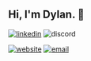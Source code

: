 ## Hi, I'm Dylan. 🦑
[![linkedin](https://img.shields.io/badge/LinkedIn-0077B5?style=for-the-badge&logo=linkedin&logoColor=white)](https://linkedin.com/in/dylan-lucas1510)
![discord](https://dcbadge.vercel.app/api/shield/802316618951557121&?theme=clean)

[![website](https://img.shields.io/badge/thenullproject.com-black.svg?&style=for-the-badge&link=https://thenullproject.com/&logo=data%3Aimage%2Fpng%3Bbase64%2CiVBORw0KGgoAAAANSUhEUgAAADAAAAAwCAQAAAD9CzEMAAAABGdBTUEAALGPC%2FxhBQAAACBjSFJNAAB6JgAAgIQAAPoAAACA6AAAdTAAAOpgAAA6mAAAF3CculE8AAAAAmJLR0QA%2F4ePzL8AAAAHdElNRQfmAhUVDwZl2H6TAAADQElEQVRYw7WYT2icRRiHn90kbjZmsyrR%2Bge0SCoVahTRVsWL9KStouLFZltQsHgQBA%2BeFLwoiqdaG6oeBBV7UKjgodKL2MOqYLH%2BOUTSWoQSqtWEmmSb7G76eNgv2OJMvlnpvpc5vDPzzDfvO7955wOsWrNuw0tpDevWrAJW3efSJZ181ZbcZxVrPZq%2Bg6gVrHMvvbOvCzYo9xBwrqAxnxzlIDNcx5PcFvBP8RGnuJZH2UIhjoht35wvOigivhzs8WbmLfm8f0XD0B9b%2FWvsoZm0C8tM0mYPfUFvBHCEt2gCw2ynzGiwzxXs4jyfc5YW7%2FEg27rZol0iDnkkNxO%2Fc0TExzwf9AcBy46LOJGU7M%2BKeKvzQW8xmFssAXB7Ugw6vZo0gt4gYJABABaTAItZMAfTASVuAuCXJMA0AOuopANgCwBHkwA%2FALA5ctgigPsAOM5c7vRNjgFEBS0CGAdAfs4FnMhJiAjg6uxc%2FpYLOJW167oDzLICQDsXsKqVf3YHOJy1G3IBN2fBPRzrEDp9s94j4vUJl107O%2FV3%2BnuKVLSc96TPOSAOuj9JKg56udjvM55w3uZagEX3u9Nx%2B8QhX%2FBsEmDBV6yIRTdZc68LccCs20SsuN1DEfEK2aJf%2BrhVEbd6Jk%2FsCpSoMLTWNfifEWWGKYVHXLySd6y50YJY8aXEb2j4hleKBcfc4dtrbVEnyNPudkAs%2B0ES4JAjYp8TTvm3rbWCvGpz3i%2Fiepdzp19xs4jjzgT9kSvzk6xiqOcCfrUg4t6IP3KSH8ja%2FBvheCYWD3UnFVdlYhdxX5gkWfs%2Fxe7GXMANWXumO8BPWbspFzBG6aIRiYA6AOsjJdeFVsrq1np3gG8AuCt3eoA7APiWcBUdBDQ5CcDGJMAtAMywkA5YysrekSRAp1xpcy4dUOIyAKaSAJ1e%2FZF3TATQyZ5Po7nxr03zIQBjDAf9kRfOFzxCCxhlgjIbeDrQ5wDfs8LHnAb6OcAT4RWEFaTtbvsyPcp74WDRnVFZjDxA%2BngVeJ9WQgz6meD1LGrJWwSwwld8xmlGeYq7A%2F4feZc%2FuIaH2Rp7KAE9f8YWs9q1V3asyCTLPZt%2Bmcne%2Fwzp9e%2BcfwCmX0s0dqPOkgAAACV0RVh0ZGF0ZTpjcmVhdGUAMjAyMi0wMi0yMVQyMToxNTowNiswMDowMFSjlEMAAAAldEVYdGRhdGU6bW9kaWZ5ADIwMjItMDItMjFUMjE6MTU6MDYrMDA6MDAl%2Fiz%2FAAAAAElFTkSuQmCC)](https://thenullproject.com/)
[![email](https://img.shields.io/badge/dylan@thenullproject.com-black.svg?&style=for-the-badge&link=mailto:dylan@thenullproject.com&logo=data%3Aimage%2Fpng%3Bbase64%2CiVBORw0KGgoAAAANSUhEUgAAADAAAAAwCAQAAAD9CzEMAAAABGdBTUEAALGPC%2FxhBQAAACBjSFJNAAB6JgAAgIQAAPoAAACA6AAAdTAAAOpgAAA6mAAAF3CculE8AAAAAmJLR0QA%2F4ePzL8AAAAHdElNRQfmAhUVDwZl2H6TAAADQElEQVRYw7WYT2icRRiHn90kbjZmsyrR%2Bge0SCoVahTRVsWL9KStouLFZltQsHgQBA%2BeFLwoiqdaG6oeBBV7UKjgodKL2MOqYLH%2BOUTSWoQSqtWEmmSb7G76eNgv2OJMvlnpvpc5vDPzzDfvO7955wOsWrNuw0tpDevWrAJW3efSJZ181ZbcZxVrPZq%2Bg6gVrHMvvbOvCzYo9xBwrqAxnxzlIDNcx5PcFvBP8RGnuJZH2UIhjoht35wvOigivhzs8WbmLfm8f0XD0B9b%2FWvsoZm0C8tM0mYPfUFvBHCEt2gCw2ynzGiwzxXs4jyfc5YW7%2FEg27rZol0iDnkkNxO%2Fc0TExzwf9AcBy46LOJGU7M%2BKeKvzQW8xmFssAXB7Ugw6vZo0gt4gYJABABaTAItZMAfTASVuAuCXJMA0AOuopANgCwBHkwA%2FALA5ctgigPsAOM5c7vRNjgFEBS0CGAdAfs4FnMhJiAjg6uxc%2FpYLOJW167oDzLICQDsXsKqVf3YHOJy1G3IBN2fBPRzrEDp9s94j4vUJl107O%2FV3%2BnuKVLSc96TPOSAOuj9JKg56udjvM55w3uZagEX3u9Nx%2B8QhX%2FBsEmDBV6yIRTdZc68LccCs20SsuN1DEfEK2aJf%2BrhVEbd6Jk%2FsCpSoMLTWNfifEWWGKYVHXLySd6y50YJY8aXEb2j4hleKBcfc4dtrbVEnyNPudkAs%2B0ES4JAjYp8TTvm3rbWCvGpz3i%2Fiepdzp19xs4jjzgT9kSvzk6xiqOcCfrUg4t6IP3KSH8ja%2FBvheCYWD3UnFVdlYhdxX5gkWfs%2Fxe7GXMANWXumO8BPWbspFzBG6aIRiYA6AOsjJdeFVsrq1np3gG8AuCt3eoA7APiWcBUdBDQ5CcDGJMAtAMywkA5YysrekSRAp1xpcy4dUOIyAKaSAJ1e%2FZF3TATQyZ5Po7nxr03zIQBjDAf9kRfOFzxCCxhlgjIbeDrQ5wDfs8LHnAb6OcAT4RWEFaTtbvsyPcp74WDRnVFZjDxA%2BngVeJ9WQgz6meD1LGrJWwSwwld8xmlGeYq7A%2F4feZc%2FuIaH2Rp7KAE9f8YWs9q1V3asyCTLPZt%2Bmcne%2Fwzp9e%2BcfwCmX0s0dqPOkgAAACV0RVh0ZGF0ZTpjcmVhdGUAMjAyMi0wMi0yMVQyMToxNTowNiswMDowMFSjlEMAAAAldEVYdGRhdGU6bW9kaWZ5ADIwMjItMDItMjFUMjE6MTU6MDYrMDA6MDAl%2Fiz%2FAAAAAElFTkSuQmCC)](mailto:dylan@thenullproject.com)
